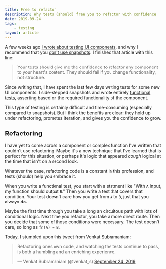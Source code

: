 ```yaml
---
title: Free to refactor
description: Why tests (should) free you to refactor with confidence
date: 2019-09-24
tags:
    - testing
layout: article
---
```

<!-- Outline

- Holds up to refactoring
- Promotes iteration
- Confidence to grow
-->

A few weeks ago [I wrote about testing UI components](../snapshot_test_ui_components), and why I recommend that you [don't use snapshots](https://jestjs.io/docs/en/snapshot-testing). I finished that article with this line:

> Your tests should give me the confidence to refactor any component to your heart's content. They should fail if you change functionality, not structure.

Since writing that, I have spent the last few days writing tests for some new UI components. I side-stepped snapshots and wrote entirely [functional tests](https://en.wikipedia.org/wiki/Functional_testing), asserting based on the required functionality of the component.

This type of testing is certainly difficult and time-consuming (especially compared to snapshots). But I think the benefits are clear: they hold up under refactoring, promotes iteration, and gives you the confidence to grow.

## Refactoring

I have yet to come across a component or complex function I've written that couldn't use refactoring. Maybe it's a new technique that I've learned that is perfect for this situation, or perhaps it's logic that appeared _*cough*_ logical at the time that isn't on a second look.

Whatever the case, refactoring code is a constant in this profession, and tests (should) help you embrace it.

When you write a functional test, you start with a statment like "With `A` input, my function should output `B`." Then you write a test that covers that condition. Your test doesn't care how you get from `A` to `B`, just that you always do.

Maybe the first time through you take a long an circuitous path with lots of conditional logic. Next time you refactor, you take a more direct route. Then you decide that some of those conditions were necessary. The test doesn't care, so long as `fn(A) = B`.

Today, I stumbled upon this tweet from Venkat Subramaniam:

<blockquote class="twitter-tweet"><p lang="en" dir="ltr">Refactoring ones own code, and watching the tests continue to pass, is both a humbling and an enriching experience.</p>&mdash; Venkat Subramaniam (@venkat_s) <a href="https://twitter.com/venkat_s/status/1176386197641412608?ref_src=twsrc%5Etfw">September 24, 2019</a></blockquote> <script async src="https://platform.twitter.com/widgets.js" charset="utf-8"></script> 